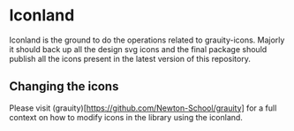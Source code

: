 # Iconland

Iconland is the ground to do the operations related to grauity-icons. Majorly it should back up all the design svg icons and the final package should publish all the icons present in the latest version of this repository.


## Changing the icons

Please visit (grauity)[https://github.com/Newton-School/grauity] for a full context on how to modify icons in the library using the iconland.
